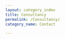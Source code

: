 ```yaml
---
layout: category_index
title: Consultancy
permalink: /Consultancy/
category_name: Contact

---
```

<!--

Welcome to the website of IAAC LTD.

O365 and Azure consultancy for large enterprise environments.

This website is currently under re-development, please head back soon for a new look.

-->
